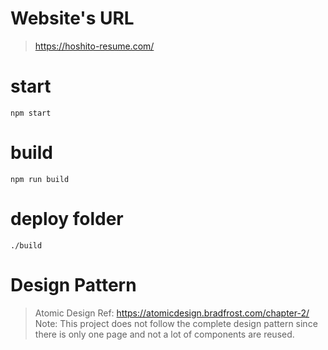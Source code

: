 # Website's URL

> https://hoshito-resume.com/

# start

```shell
npm start
```

# build

```shell
npm run build
```

# deploy folder

```shell
./build
```

# Design Pattern

> Atomic Design
> Ref: https://atomicdesign.bradfrost.com/chapter-2/
> Note: This project does not follow the complete design pattern since there is only one page and not a lot of components are reused.
